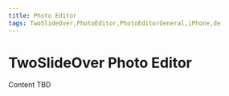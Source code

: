 ```yaml
---
title: Photo Editor
tags: TwoSlideOver,PhotoEditor,PhotoEditorGeneral,iPhone,de
---
```


# TwoSlideOver Photo Editor

Content TBD

